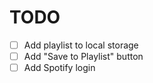 # TODO

- [ ] Add playlist to local storage
- [ ] Add "Save to Playlist" button
- [ ] Add Spotify login
